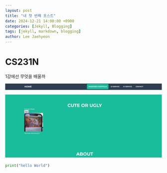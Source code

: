 ```yaml
---
layout: post
title: "내 첫 번째 포스트"
date: 2024-12-21 14:00:00 +0900
categories: [Jekyll, Blogging]
tags: [jekyll, markdown, blogging]
author: Lee Jaehyeon
---
```



# CS231N

1강에선 무엇을 배울까

![웹모델테스트.jpg](%25EC%259B%25B9%25EB%25AA%25A8%25EB%258D%25B8%25ED%2585%258C%25EC%258A%25A4%25ED%258A%25B8.jpg)

```python
print("hello World")
```